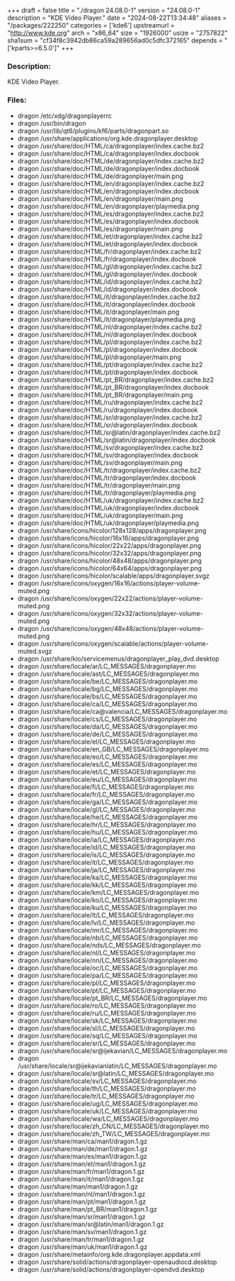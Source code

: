+++
draft = false
title = "./dragon 24.08.0-1"
version = "24.08.0-1"
description = "KDE Video Player."
date = "2024-08-22T13:34:48"
aliases = "/packages/222250"
categories = ['kde6']
upstreamurl = "http://www.kde.org"
arch = "x86_64"
size = "1926000"
usize = "2757822"
sha1sum = "cf34f8c3942db86ca59a289656ad0c5dfc372165"
depends = "['kparts>=6.5.0']"
+++
### Description: 
KDE Video Player.

### Files: 
* dragon /etc/xdg/dragonplayerrc
* dragon /usr/bin/dragon
* dragon /usr/lib/qt6/plugins/kf6/parts/dragonpart.so
* dragon /usr/share/applications/org.kde.dragonplayer.desktop
* dragon /usr/share/doc/HTML/ca/dragonplayer/index.cache.bz2
* dragon /usr/share/doc/HTML/ca/dragonplayer/index.docbook
* dragon /usr/share/doc/HTML/de/dragonplayer/index.cache.bz2
* dragon /usr/share/doc/HTML/de/dragonplayer/index.docbook
* dragon /usr/share/doc/HTML/de/dragonplayer/main.png
* dragon /usr/share/doc/HTML/en/dragonplayer/index.cache.bz2
* dragon /usr/share/doc/HTML/en/dragonplayer/index.docbook
* dragon /usr/share/doc/HTML/en/dragonplayer/main.png
* dragon /usr/share/doc/HTML/en/dragonplayer/playmedia.png
* dragon /usr/share/doc/HTML/es/dragonplayer/index.cache.bz2
* dragon /usr/share/doc/HTML/es/dragonplayer/index.docbook
* dragon /usr/share/doc/HTML/es/dragonplayer/main.png
* dragon /usr/share/doc/HTML/et/dragonplayer/index.cache.bz2
* dragon /usr/share/doc/HTML/et/dragonplayer/index.docbook
* dragon /usr/share/doc/HTML/fr/dragonplayer/index.cache.bz2
* dragon /usr/share/doc/HTML/fr/dragonplayer/index.docbook
* dragon /usr/share/doc/HTML/gl/dragonplayer/index.cache.bz2
* dragon /usr/share/doc/HTML/gl/dragonplayer/index.docbook
* dragon /usr/share/doc/HTML/id/dragonplayer/index.cache.bz2
* dragon /usr/share/doc/HTML/id/dragonplayer/index.docbook
* dragon /usr/share/doc/HTML/it/dragonplayer/index.cache.bz2
* dragon /usr/share/doc/HTML/it/dragonplayer/index.docbook
* dragon /usr/share/doc/HTML/it/dragonplayer/main.png
* dragon /usr/share/doc/HTML/it/dragonplayer/playmedia.png
* dragon /usr/share/doc/HTML/nl/dragonplayer/index.cache.bz2
* dragon /usr/share/doc/HTML/nl/dragonplayer/index.docbook
* dragon /usr/share/doc/HTML/pl/dragonplayer/index.cache.bz2
* dragon /usr/share/doc/HTML/pl/dragonplayer/index.docbook
* dragon /usr/share/doc/HTML/pl/dragonplayer/main.png
* dragon /usr/share/doc/HTML/pt/dragonplayer/index.cache.bz2
* dragon /usr/share/doc/HTML/pt/dragonplayer/index.docbook
* dragon /usr/share/doc/HTML/pt_BR/dragonplayer/index.cache.bz2
* dragon /usr/share/doc/HTML/pt_BR/dragonplayer/index.docbook
* dragon /usr/share/doc/HTML/pt_BR/dragonplayer/main.png
* dragon /usr/share/doc/HTML/ru/dragonplayer/index.cache.bz2
* dragon /usr/share/doc/HTML/ru/dragonplayer/index.docbook
* dragon /usr/share/doc/HTML/sr/dragonplayer/index.cache.bz2
* dragon /usr/share/doc/HTML/sr/dragonplayer/index.docbook
* dragon /usr/share/doc/HTML/sr@latin/dragonplayer/index.cache.bz2
* dragon /usr/share/doc/HTML/sr@latin/dragonplayer/index.docbook
* dragon /usr/share/doc/HTML/sv/dragonplayer/index.cache.bz2
* dragon /usr/share/doc/HTML/sv/dragonplayer/index.docbook
* dragon /usr/share/doc/HTML/sv/dragonplayer/main.png
* dragon /usr/share/doc/HTML/tr/dragonplayer/index.cache.bz2
* dragon /usr/share/doc/HTML/tr/dragonplayer/index.docbook
* dragon /usr/share/doc/HTML/tr/dragonplayer/main.png
* dragon /usr/share/doc/HTML/tr/dragonplayer/playmedia.png
* dragon /usr/share/doc/HTML/uk/dragonplayer/index.cache.bz2
* dragon /usr/share/doc/HTML/uk/dragonplayer/index.docbook
* dragon /usr/share/doc/HTML/uk/dragonplayer/main.png
* dragon /usr/share/doc/HTML/uk/dragonplayer/playmedia.png
* dragon /usr/share/icons/hicolor/128x128/apps/dragonplayer.png
* dragon /usr/share/icons/hicolor/16x16/apps/dragonplayer.png
* dragon /usr/share/icons/hicolor/22x22/apps/dragonplayer.png
* dragon /usr/share/icons/hicolor/32x32/apps/dragonplayer.png
* dragon /usr/share/icons/hicolor/48x48/apps/dragonplayer.png
* dragon /usr/share/icons/hicolor/64x64/apps/dragonplayer.png
* dragon /usr/share/icons/hicolor/scalable/apps/dragonplayer.svgz
* dragon /usr/share/icons/oxygen/16x16/actions/player-volume-muted.png
* dragon /usr/share/icons/oxygen/22x22/actions/player-volume-muted.png
* dragon /usr/share/icons/oxygen/32x32/actions/player-volume-muted.png
* dragon /usr/share/icons/oxygen/48x48/actions/player-volume-muted.png
* dragon /usr/share/icons/oxygen/scalable/actions/player-volume-muted.svgz
* dragon /usr/share/kio/servicemenus/dragonplayer_play_dvd.desktop
* dragon /usr/share/locale/ar/LC_MESSAGES/dragonplayer.mo
* dragon /usr/share/locale/ast/LC_MESSAGES/dragonplayer.mo
* dragon /usr/share/locale/be/LC_MESSAGES/dragonplayer.mo
* dragon /usr/share/locale/bg/LC_MESSAGES/dragonplayer.mo
* dragon /usr/share/locale/bs/LC_MESSAGES/dragonplayer.mo
* dragon /usr/share/locale/ca/LC_MESSAGES/dragonplayer.mo
* dragon /usr/share/locale/ca@valencia/LC_MESSAGES/dragonplayer.mo
* dragon /usr/share/locale/cs/LC_MESSAGES/dragonplayer.mo
* dragon /usr/share/locale/da/LC_MESSAGES/dragonplayer.mo
* dragon /usr/share/locale/de/LC_MESSAGES/dragonplayer.mo
* dragon /usr/share/locale/el/LC_MESSAGES/dragonplayer.mo
* dragon /usr/share/locale/en_GB/LC_MESSAGES/dragonplayer.mo
* dragon /usr/share/locale/eo/LC_MESSAGES/dragonplayer.mo
* dragon /usr/share/locale/es/LC_MESSAGES/dragonplayer.mo
* dragon /usr/share/locale/et/LC_MESSAGES/dragonplayer.mo
* dragon /usr/share/locale/eu/LC_MESSAGES/dragonplayer.mo
* dragon /usr/share/locale/fi/LC_MESSAGES/dragonplayer.mo
* dragon /usr/share/locale/fr/LC_MESSAGES/dragonplayer.mo
* dragon /usr/share/locale/ga/LC_MESSAGES/dragonplayer.mo
* dragon /usr/share/locale/gl/LC_MESSAGES/dragonplayer.mo
* dragon /usr/share/locale/he/LC_MESSAGES/dragonplayer.mo
* dragon /usr/share/locale/hr/LC_MESSAGES/dragonplayer.mo
* dragon /usr/share/locale/hu/LC_MESSAGES/dragonplayer.mo
* dragon /usr/share/locale/ia/LC_MESSAGES/dragonplayer.mo
* dragon /usr/share/locale/id/LC_MESSAGES/dragonplayer.mo
* dragon /usr/share/locale/is/LC_MESSAGES/dragonplayer.mo
* dragon /usr/share/locale/it/LC_MESSAGES/dragonplayer.mo
* dragon /usr/share/locale/ja/LC_MESSAGES/dragonplayer.mo
* dragon /usr/share/locale/ka/LC_MESSAGES/dragonplayer.mo
* dragon /usr/share/locale/kk/LC_MESSAGES/dragonplayer.mo
* dragon /usr/share/locale/km/LC_MESSAGES/dragonplayer.mo
* dragon /usr/share/locale/ko/LC_MESSAGES/dragonplayer.mo
* dragon /usr/share/locale/ku/LC_MESSAGES/dragonplayer.mo
* dragon /usr/share/locale/lt/LC_MESSAGES/dragonplayer.mo
* dragon /usr/share/locale/lv/LC_MESSAGES/dragonplayer.mo
* dragon /usr/share/locale/mr/LC_MESSAGES/dragonplayer.mo
* dragon /usr/share/locale/nb/LC_MESSAGES/dragonplayer.mo
* dragon /usr/share/locale/nds/LC_MESSAGES/dragonplayer.mo
* dragon /usr/share/locale/nl/LC_MESSAGES/dragonplayer.mo
* dragon /usr/share/locale/nn/LC_MESSAGES/dragonplayer.mo
* dragon /usr/share/locale/oc/LC_MESSAGES/dragonplayer.mo
* dragon /usr/share/locale/pa/LC_MESSAGES/dragonplayer.mo
* dragon /usr/share/locale/pl/LC_MESSAGES/dragonplayer.mo
* dragon /usr/share/locale/pt/LC_MESSAGES/dragonplayer.mo
* dragon /usr/share/locale/pt_BR/LC_MESSAGES/dragonplayer.mo
* dragon /usr/share/locale/ro/LC_MESSAGES/dragonplayer.mo
* dragon /usr/share/locale/ru/LC_MESSAGES/dragonplayer.mo
* dragon /usr/share/locale/sk/LC_MESSAGES/dragonplayer.mo
* dragon /usr/share/locale/sl/LC_MESSAGES/dragonplayer.mo
* dragon /usr/share/locale/sq/LC_MESSAGES/dragonplayer.mo
* dragon /usr/share/locale/sr/LC_MESSAGES/dragonplayer.mo
* dragon /usr/share/locale/sr@ijekavian/LC_MESSAGES/dragonplayer.mo
* dragon /usr/share/locale/sr@ijekavianlatin/LC_MESSAGES/dragonplayer.mo
* dragon /usr/share/locale/sr@latin/LC_MESSAGES/dragonplayer.mo
* dragon /usr/share/locale/sv/LC_MESSAGES/dragonplayer.mo
* dragon /usr/share/locale/th/LC_MESSAGES/dragonplayer.mo
* dragon /usr/share/locale/tr/LC_MESSAGES/dragonplayer.mo
* dragon /usr/share/locale/ug/LC_MESSAGES/dragonplayer.mo
* dragon /usr/share/locale/uk/LC_MESSAGES/dragonplayer.mo
* dragon /usr/share/locale/wa/LC_MESSAGES/dragonplayer.mo
* dragon /usr/share/locale/zh_CN/LC_MESSAGES/dragonplayer.mo
* dragon /usr/share/locale/zh_TW/LC_MESSAGES/dragonplayer.mo
* dragon /usr/share/man/ca/man1/dragon.1.gz
* dragon /usr/share/man/de/man1/dragon.1.gz
* dragon /usr/share/man/es/man1/dragon.1.gz
* dragon /usr/share/man/et/man1/dragon.1.gz
* dragon /usr/share/man/fr/man1/dragon.1.gz
* dragon /usr/share/man/it/man1/dragon.1.gz
* dragon /usr/share/man/man1/dragon.1.gz
* dragon /usr/share/man/nl/man1/dragon.1.gz
* dragon /usr/share/man/pt/man1/dragon.1.gz
* dragon /usr/share/man/pt_BR/man1/dragon.1.gz
* dragon /usr/share/man/sr/man1/dragon.1.gz
* dragon /usr/share/man/sr@latin/man1/dragon.1.gz
* dragon /usr/share/man/sv/man1/dragon.1.gz
* dragon /usr/share/man/tr/man1/dragon.1.gz
* dragon /usr/share/man/uk/man1/dragon.1.gz
* dragon /usr/share/metainfo/org.kde.dragonplayer.appdata.xml
* dragon /usr/share/solid/actions/dragonplayer-openaudiocd.desktop
* dragon /usr/share/solid/actions/dragonplayer-opendvd.desktop
